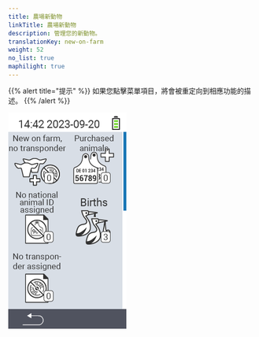 ```yaml
---
title: 農場新動物
linkTitle: 農場新動物
description: 管理您的新動物。
translationKey: new-on-farm
weight: 52
no_list: true
maphilight: true
---
```

{{% alert title="提示" %}}
如果您點擊菜單項目，將會被重定向到相應功能的描述。
{{% /alert %}}

<img src="images/newonfarm.png" alt="VitalControl 農場新動物" title="農場新動物" usemap="#workmap" class="maphilight" />

<map name="workmap">
  <area shape="rect" coords="3,40,116,160" alt="農場新動物，無晶片" title="在這裡您可以為沒有晶片的新動物分配晶片&#10;滑鼠點擊：打開文件" href="/zh/docs/new-on-farm/new-no-transponder/">
  <area shape="rect" coords="3,160,116,280" alt="未分配國家動物ID" title="在這裡您可以查看所有尚未分配國家動物ID的動物，並分配國家動物ID&#10;滑鼠點擊：打開文件" href="/zh/docs/new-on-farm/no-national-animal-id-assigned/">
  <area shape="rect" coords="3,280,116,399" alt="未分配晶片" title="在這裡您可以查看所有尚未分配晶片的動物，並為它們分配晶片&#10;滑鼠點擊：打開文件" href="/zh/docs/new-on-farm/no-transponder-assigned/">

  <area shape="rect" coords="116,40,230,160" alt="購買的動物" title="在這裡您可以查看當前的購買情況並導出數據&#10;滑鼠點擊：打開文件" href="/zh/docs/new-on-farm/purchased-animals/">
  <area shape="rect" coords="116,160,230,280" alt="出生" title="在這裡您可以查看出生情況並創建導出文件&#10;滑鼠點擊：打開文件" href="/zh/docs/new-on-farm/births/">
  <area shape="rect" coords="1,401,100,439" alt="返回" title="返回上一級&#10;滑鼠點擊：到文件" href="/zh/docs/menu/mainmenu/">
</map>
